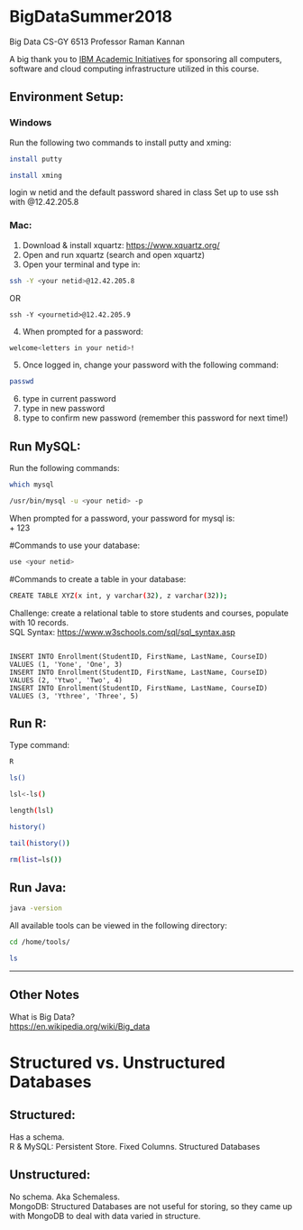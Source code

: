 # BigDataSummer2018
Big Data CS-GY 6513 Professor Raman Kannan

A big thank you to [IBM Academic Initiatives](https://developer.ibm.com/academic/) for sponsoring all computers, software and cloud computing infrastructure utilized in this course.


## Environment Setup:
### Windows
Run the following two commands to install putty and xming:  
```sh
install putty
```

```sh
install xming
```
login w netid and the default password shared in class 
Set up to use ssh with <your netid>@12.42.205.8  

### Mac:
1. Download & install xquartz: https://www.xquartz.org/  
2. Open and run xquartz (search and open xquartz)  
3. Open your terminal and type in:  
```sh
ssh -Y <your netid>@12.42.205.8
```

OR

```
ssh -Y <yournetid>@12.42.205.9 
```
4. When prompted for a password:  
```sh
welcome<letters in your netid>!
```
5. Once logged in, change your password with the following command:  
```sh
passwd
```
6. type in current password  
7. type in new password  
8. type to confirm new password (remember this password for next time!)

## Run MySQL:
Run the following commands:  
```sh
which mysql
```
```sh
/usr/bin/mysql -u <your netid> -p
```
When prompted for a password, your password for mysql is:  
<your netid> + 123  

#Commands to use your database:  
```sh 
use <your netid>
```
#Commands to create a table in your database:   
```sh
CREATE TABLE XYZ(x int, y varchar(32), z varchar(32));
```
Challenge: create a relational table to store students and courses, populate with 10 records.  
SQL Syntax: https://www.w3schools.com/sql/sql_syntax.asp

```CREATE TABLE Enrollment(StudentID int, FirstName varchar(32), LastName varchar(32), CourseID int)

INSERT INTO Enrollment(StudentID, FirstName, LastName, CourseID) VALUES (1, 'Yone', 'One', 3)
INSERT INTO Enrollment(StudentID, FirstName, LastName, CourseID) VALUES (2, 'Ytwo', 'Two', 4)
INSERT INTO Enrollment(StudentID, FirstName, LastName, CourseID) VALUES (3, 'Ythree', 'Three', 5)
```

## Run R: 
Type command:  
```sh 
R
```
```sh
ls()
```
```sh
lsl<-ls()
```
```sh
length(lsl)
```
```sh
history()
```
```sh
tail(history())
```
```sh
rm(list=ls())
```

## Run Java:  
```sh
java -version
```

All available tools can be viewed in the following directory:  
```sh
cd /home/tools/
```
```sh
ls
```


--- 
## Other Notes
What is Big Data?  
https://en.wikipedia.org/wiki/Big_data

# Structured vs. Unstructured Databases
## Structured: 
Has a schema.  
R & MySQL: Persistent Store. Fixed Columns. Structured Databases  

## Unstructured:
No schema. Aka Schemaless.  
MongoDB: Structured Databases are not useful for storing, so they came up with MongoDB to deal with data varied in structure. 

